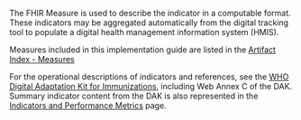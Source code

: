 The FHIR Measure is used to describe the indicator in a computable format. These indicators may be aggregated automatically from the digital tracking tool to populate a digital health management information system (HMIS). 

Measures included in this implementation guide are listed in the [Artifact Index - Measures](artifacts.html)

For the operational descriptions of indicators and references, see the [WHO Digital Adaptation Kit for Immunizations](https://iris.who.int/handle/10665/380303), including Web Annex C of the DAK. Summary indicator content from the DAK is also represented in the <a href="indicators.html">Indicators and Performance Metrics</a> page. 




